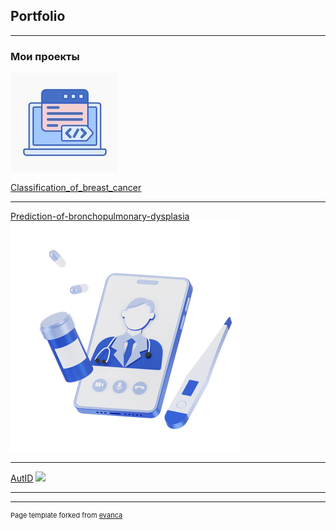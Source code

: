 ## Portfolio

---

### Мои проекты

<img src="images/1.png?raw=true"/>

[Classification_of_breast_cancer](/sample_page)


---
[Prediction-of-bronchopulmonary-dysplasia](/pdf/sample_presentation.pdf)
<img src="images/3d-techny-online-doctors-consultation-or-telemedicine.png?raw=true"/>

---
[AutID](http://example.com/)
<img src="images/dummy_thumbnail.jpg?raw=true"/>


---




---
<p style="font-size:11px">Page template forked from <a href="https://github.com/evanca/quick-portfolio">evanca</a></p>
<!-- Remove above link if you don't want to attibute -->
